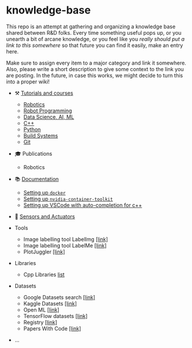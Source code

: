 # knowledge-base

This repo is an attempt at gathering and organizing a knowledge base shared between R&D folks. Every time something useful pops up, or you unearth a bit of arcane knowledge, or you feel like you _really should put a link to this somewhere_ so that future you can find it easily, make an entry here.

Make sure to assign every item to a major category and link it somewhere. Also, please write a short description to give some context to the link you are posting. In the future, in case this works, we might decide to turn this into a proper wiki!

- :hammer_and_pick: [Tutorials and courses](tutorials_courses.md)
  - [Robotics](tutorials_courses.md#robotics)
  - [Robot Programming](tutorials_courses.md#robot-programming)
  - [Data Science, AI, ML](tutorials_courses.md#data-science-ai-ml)
  - [C++](tutorials_courses.md#cpp)
  - [Python](tutorials_courses.md#python)
  - [Build Systems](tutorials_courses.md#build-systems)
  - [Git](tutorials_courses.md#git)
- :mortar_board: Publications
  - Robotics
- :books: [Documentation](documentation.md)
  - [Setting up `docker`](documentation.md#setting-up-docker)
  - [Setting up `nvidia-container-toolkit`](documentation.md#setting-up-nvidia-container-toolkit)
  - [Setting up VSCode with auto-completion for c++](documentation.md#setting-up-vscode-to-auto-complete-c)
- :robot: [Sensors and Actuators](sensors.md)
- Tools
  - Image labelling tool LabelImg [[link]](https://github.com/heartexlabs/labelImg)
  - Image labelling tool LabelMe [[link]](https://github.com/wkentaro/labelme)
  - PlotJuggler [[link]](https://www.plotjuggler.io/)
- Libraries
  - Cpp Libraries [list](repositories.md)
- Datasets
  - Google Datasets search [[link]](https://datasetsearch.research.google.com/)
  - Kaggle Datasets [[link]](https://www.kaggle.com/datasets)
  - Open ML [[link]](https://www.openml.org/)
  - TensorFlow datasets [[link]](https://www.tensorflow.org/datasets)
  - Registry [[link]](https://registry.opendata.aws/)
  - Papers With Code [[link]](https://paperswithcode.com/datasets)
  
  
  
- ...
